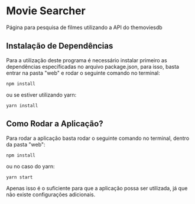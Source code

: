 # Movie Searcher
Página para pesquisa de filmes utilizando a API do themoviesdb

## Instalação de Dependências

Para a utilização deste programa é necessário instalar primeiro as dependências específicadas no arquivo package.json, para isso, 
basta entrar na pasta "web" e rodar o seguinte comando no terminal:

```console
npm install
```

ou se estiver utilizando yarn:

```console
yarn install
```

## Como Rodar a Aplicação?
Para rodar a aplicação basta rodar o seguinte comando no terminal, dentro da pasta "web":

```console
npm install
```

ou no caso do yarn:

```console
yarn start
```

Apenas isso é o suficiente para que a aplicação possa ser utilizada, já que não existe configurações adicionais.


